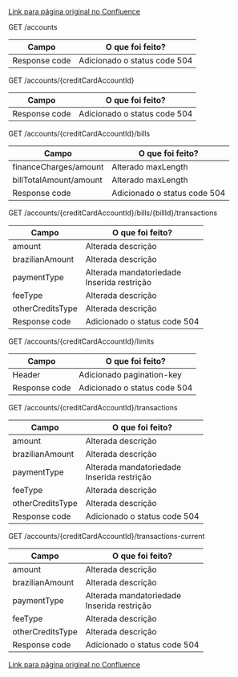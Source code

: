 [Link para página original no Confluence](https://openfinancebrasil.atlassian.net/wiki/spaces/OF/pages/17379525)

GET /accounts

| **Campo** | **O que foi feito?** |
| --- | --- |
| Response code | Adicionado o status code 504 |

 GET /accounts/{creditCardAccountId}

| **Campo** | **O que foi feito?** |
| --- | --- |
| Response code | Adicionado o status code 504 |

 GET /accounts/{creditCardAccountId}/bills

| **Campo** | **O que foi feito?** |
| --- | --- |
| financeCharges/amount | Alterado maxLength |
| billTotalAmount/amount | Alterado maxLength |
| Response code | Adicionado o status code 504 |

 GET /accounts/{creditCardAccountId}/bills/{billId}/transactions

| **Campo** | **O que foi feito?** |
| --- | --- |
| amount | Alterada descrição |
| brazilianAmount | Alterada descrição |
| paymentType | Alterada mandatoriedade  <br>Inserida restrição |
| feeType | Alterada descrição |
| otherCreditsType | Alterada descrição |
| Response code | Adicionado o status code 504 |

 GET /accounts/{creditCardAccountId}/limits

| **Campo** | **O que foi feito?** |
| --- | --- |
| Header | Adicionado pagination-key |
| Response code | Adicionado o status code 504 |

 GET /accounts/{creditCardAccountId}/transactions

| **Campo** | **O que foi feito?** |
| --- | --- |
| amount | Alterada descrição |
| brazilianAmount | Alterada descrição |
| paymentType | Alterada mandatoriedade  <br>Inserida restrição |
| feeType | Alterada descrição |
| otherCreditsType | Alterada descrição |
| Response code | Adicionado o status code 504 |

 GET /accounts/{creditCardAccountId}/transactions-current

| **Campo** | **O que foi feito?** |
| --- | --- |
| amount | Alterada descrição |
| brazilianAmount | Alterada descrição |
| paymentType | Alterada mandatoriedade  <br>Inserida restrição |
| feeType | Alterada descrição |
| otherCreditsType | Alterada descrição |
| Response code | Adicionado o status code 504 |

[Link para página original no Confluence](https://openfinancebrasil.atlassian.net/wiki/spaces/OF/pages/17379525)